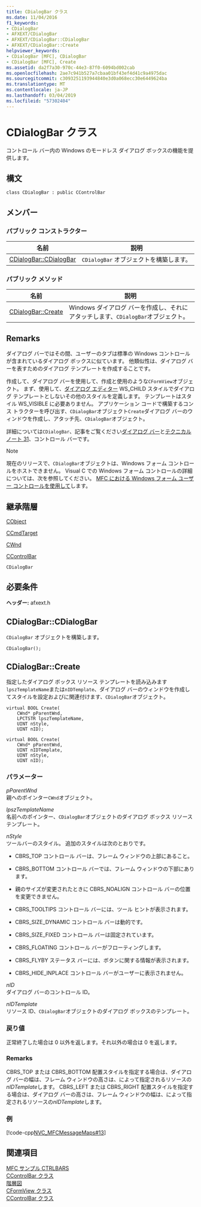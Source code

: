 ```yaml
---
title: CDialogBar クラス
ms.date: 11/04/2016
f1_keywords:
- CDialogBar
- AFXEXT/CDialogBar
- AFXEXT/CDialogBar::CDialogBar
- AFXEXT/CDialogBar::Create
helpviewer_keywords:
- CDialogBar [MFC], CDialogBar
- CDialogBar [MFC], Create
ms.assetid: da2f7a30-970c-44e3-87f0-6094bd002cab
ms.openlocfilehash: 2ae7c941b527a7cbaa01bf43ef4d41c9a4975dac
ms.sourcegitcommit: c3093251193944840e3d0a068ecc30e6449624ba
ms.translationtype: MT
ms.contentlocale: ja-JP
ms.lasthandoff: 03/04/2019
ms.locfileid: "57302404"
---
```

# <a name="cdialogbar-class"></a>CDialogBar クラス

コントロール バー内の Windows のモードレス ダイアログ ボックスの機能を提供します。

## <a name="syntax"></a>構文

```
class CDialogBar : public CControlBar
```

## <a name="members"></a>メンバー

### <a name="public-constructors"></a>パブリック コンストラクター

|名前|説明|
|----------|-----------------|
|[CDialogBar::CDialogBar](#cdialogbar)|`CDialogBar` オブジェクトを構築します。|

### <a name="public-methods"></a>パブリック メソッド

|名前|説明|
|----------|-----------------|
|[CDialogBar::Create](#create)|Windows ダイアログ バーを作成し、それにアタッチします、`CDialogBar`オブジェクト。|

## <a name="remarks"></a>Remarks

ダイアログ バーではその間、ユーザーのタブは標準の Windows コントロールが含まれているダイアログ ボックスに似ています。 他類似性は、ダイアログ バーを表すためのダイアログ テンプレートを作成することです。

作成して、ダイアログ バーを使用して、作成と使用のような`CFormView`オブジェクト。 まず、使用して、[ダイアログ エディター](../../windows/dialog-editor.md) WS_CHILD スタイルでダイアログ テンプレートとしないその他のスタイルを定義します。 テンプレートはスタイル WS_VISIBLE に必要ありません。 アプリケーション コードで構築するコンス トラクターを呼び出す、`CDialogBar`オブジェクト`Create`ダイアログ バーのウィンドウを作成し、アタッチ先、`CDialogBar`オブジェクト。

詳細については`CDialogBar`、記事をご覧ください[ダイアログ バー](../../mfc/dialog-bars.md)と[テクニカル ノート 31](../../mfc/tn031-control-bars.md)、コントロール バーです。

> [!NOTE]
>  現在のリリースで、`CDialogBar`オブジェクトは、Windows フォーム コントロールをホストできません。 Visual C での Windows フォーム コントロールの詳細については、次を参照してください。 [MFC における Windows フォーム ユーザー コントロールを使用して](../../dotnet/using-a-windows-form-user-control-in-mfc.md)します。

## <a name="inheritance-hierarchy"></a>継承階層

[CObject](../../mfc/reference/cobject-class.md)

[CCmdTarget](../../mfc/reference/ccmdtarget-class.md)

[CWnd](../../mfc/reference/cwnd-class.md)

[CControlBar](../../mfc/reference/ccontrolbar-class.md)

`CDialogBar`

## <a name="requirements"></a>必要条件

**ヘッダー:** afxext.h

##  <a name="cdialogbar"></a>  CDialogBar::CDialogBar

`CDialogBar` オブジェクトを構築します。

```
CDialogBar();
```

##  <a name="create"></a>  CDialogBar::Create

指定したダイアログ ボックス リソース テンプレートを読み込みます`lpszTemplateName`または`nIDTemplate`、ダイアログ バーのウィンドウを作成してスタイルを設定およびに関連付けます、`CDialogBar`オブジェクト。

```
virtual BOOL Create(
    CWnd* pParentWnd,
    LPCTSTR lpszTemplateName,
    UINT nStyle,
    UINT nID);

virtual BOOL Create(
    CWnd* pParentWnd,
    UINT nIDTemplate,
    UINT nStyle,
    UINT nID);
```

### <a name="parameters"></a>パラメーター

*pParentWnd*<br/>
親へのポインター`CWnd`オブジェクト。

*lpszTemplateName*<br/>
名前へのポインター、`CDialogBar`オブジェクトのダイアログ ボックス リソース テンプレート。

*nStyle*<br/>
ツールバーのスタイル。 追加のスタイルは次のとおりです。

- CBRS_TOP コントロール バーは、フレーム ウィンドウの上部にあること。

- CBRS_BOTTOM コントロール バーでは、フレーム ウィンドウの下部にあります。

- 親のサイズが変更されたときに CBRS_NOALIGN コントロール バーの位置を変更できません。

- CBRS_TOOLTIPS コントロール バーには、ツール ヒントが表示されます。

- CBRS_SIZE_DYNAMIC コントロール バーは動的です。

- CBRS_SIZE_FIXED コントロール バーは固定されています。

- CBRS_FLOATING コントロール バーがフローティングします。

- CBRS_FLYBY ステータス バーには、ボタンに関する情報が表示されます。

- CBRS_HIDE_INPLACE コントロール バーがユーザーに表示されません。

*nID*<br/>
ダイアログ バーのコントロール ID。

*nIDTemplate*<br/>
リソース ID、`CDialogBar`オブジェクトのダイアログ ボックスのテンプレート。

### <a name="return-value"></a>戻り値

正常終了した場合は 0 以外を返します。それ以外の場合は 0 を返します。

### <a name="remarks"></a>Remarks

CBRS_TOP または CBRS_BOTTOM 配置スタイルを指定する場合は、ダイアログ バーの幅は、フレーム ウィンドウの高さは、によって指定されるリソースの*nIDTemplate*します。 CBRS_LEFT または CBRS_RIGHT 配置スタイルを指定する場合は、ダイアログ バーの高さは、フレーム ウィンドウの幅は、によって指定されるリソースの*nIDTemplate*します。

### <a name="example"></a>例

[!code-cpp[NVC_MFCMessageMaps#13](../../mfc/reference/codesnippet/cpp/cdialogbar-class_1.cpp)]

## <a name="see-also"></a>関連項目

[MFC サンプル CTRLBARS](../../visual-cpp-samples.md)<br/>
[CControlBar クラス](../../mfc/reference/ccontrolbar-class.md)<br/>
[階層図](../../mfc/hierarchy-chart.md)<br/>
[CFormView クラス](../../mfc/reference/cformview-class.md)<br/>
[CControlBar クラス](../../mfc/reference/ccontrolbar-class.md)
